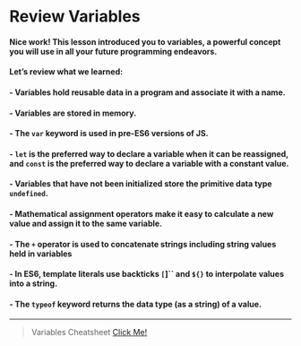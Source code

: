 # Review Variables

#### Nice work! This lesson introduced you to variables, a powerful concept you will use in all your future programming endeavors.

#### Let’s review what we learned:

#### - Variables hold reusable data in a program and associate it with a name.
#### - Variables are stored in memory.
#### - The `var` keyword is used in pre-ES6 versions of JS.
#### - `let` is the preferred way to declare a variable when it can be reassigned, and `const` is the preferred way to declare a variable with a constant value.
#### - Variables that have not been initialized store the primitive data type `undefined`.
#### - Mathematical assignment operators make it easy to calculate a new value and assign it to the same variable.
#### - The `+` operator is used to concatenate strings including string values held in variables
#### - In ES6, template literals use backticks `[`]`` and `${}` to interpolate values into a string.
#### - The `typeof` keyword returns the data type (as a string) of a value.
---
> Variables Cheatsheet
[Click Me!](https://www.codecademy.com/learn/introduction-to-javascript/modules/learn-javascript-introduction/cheatsheet)
